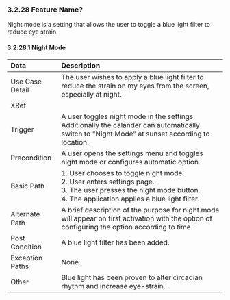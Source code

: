### 3.2.28 Feature Name?

Night mode is a setting that allows the user to toggle a blue light filter to reduce eye strain. 

#### 3.2.28.1 Night Mode

| Data          | Description |
|:--------------| :--------------|
|Use Case Detail| The user wishes to apply a blue light filter to reduce the strain on my eyes from the screen, especially at night.|
|XRef           | |
|Trigger        | A user toggles night mode in the settings. Additionally the calander can automatically switch to "Night Mode" at sunset according to location.|
|Precondition   | A user opens the settings menu and toggles night mode or configures automatic option.|
|Basic Path     | 1. User chooses to toggle night mode. <br> 2. User enters settings page. <br> 3. The user presses the night mode button. <br> 4. The application applies a blue light filter.|
|Alternate Path | A brief description of the purpose for night mode will appear on first activation with the option of configuring the option according to time. |
|Post Condition | A blue light filter has been added.|
|Exception Paths| None.|
|Other          | Blue light has been proven to alter circadian rhythm and increase eye-strain. |

